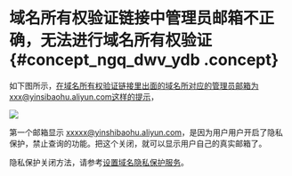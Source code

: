 # 域名所有权验证链接中管理员邮箱不正确，无法进行域名所有权验证 {#concept_ngq_dwv_ydb .concept}

如下图所示，在域名所有权验证链接里出面的域名所对应的管理员邮箱为xxx@yinsibaohu.aliyun.com这样的提示，

![](http://static-aliyun-doc.oss-cn-hangzhou.aliyuncs.com/assets/img/13608/4284_zh-CN.png)

第一个邮箱显示 xxxxx@yinshibaohu.aliyun.com，是因为用户用户开启了隐私保护，禁止查询的功能。把这个关闭，就可以显示用户自己的真实邮箱了。

隐私保护关闭方法，请参考[设置域名隐私保护服务](https://help.aliyun.com/knowledge_detail/35825.html)。

